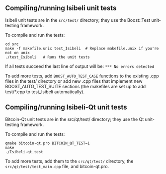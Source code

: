 Compiling/running Isibeli unit tests
------------------------------------

Isibeli unit tests are in the `src/test/` directory; they
use the Boost::Test unit-testing framework.

To compile and run the tests:

	cd src
	make -f makefile.unix test_Isibeli  # Replace makefile.unix if you're not on unix
	./test_Isibeli   # Runs the unit tests

If all tests succeed the last line of output will be:
`*** No errors detected`

To add more tests, add `BOOST_AUTO_TEST_CASE` functions to the existing
.cpp files in the test/ directory or add new .cpp files that
implement new BOOST_AUTO_TEST_SUITE sections (the makefiles are
set up to add test/*.cpp to test_Isibeli automatically).


Compiling/running Isibeli-Qt unit tests
---------------------------------------

Bitcoin-Qt unit tests are in the src/qt/test/ directory; they
use the Qt unit-testing framework.

To compile and run the tests:

	qmake bitcoin-qt.pro BITCOIN_QT_TEST=1
	make
	./Isibeli-qt_test

To add more tests, add them to the `src/qt/test/` directory,
the `src/qt/test/test_main.cpp` file, and bitcoin-qt.pro.
